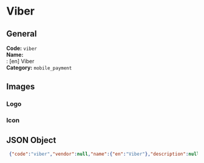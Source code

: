 # Viber 
## General 
**Code:** `viber`  
**Name:**  
:	[en] Viber  
**Category:** `mobile_payment`  
## Images 
### Logo 
### Icon 
## JSON Object 
```json
 {"code":"viber","vendor":null,"name":{"en":"Viber"},"description":null,"countries":null,"category":"mobile_payment"}```  
